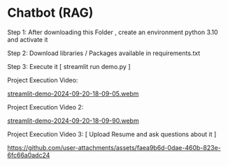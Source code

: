 # Chatbot (RAG)

Step 1: After downloading this Folder , create an environment python 3.10 and activate it

Step 2: Download libraries / Packages available in requirements.txt

Step 3: Execute it [ streamlit run demo.py ]

Project Execution Video:


[streamlit-demo-2024-09-20-18-09-05.webm](https://github.com/user-attachments/assets/f145be44-2079-4a71-a80a-cb0f8a7ea12d)

Project Execution Video 2:

[streamlit-demo-2024-09-20-18-09-90.webm](https://github.com/user-attachments/assets/7a8b5fd3-4696-4e13-9376-0b1558966357)

Project Execution Video 3: [ Upload Resume and ask questions about it ]


https://github.com/user-attachments/assets/faea9b6d-0dae-460b-823e-6fc66a0adc24

